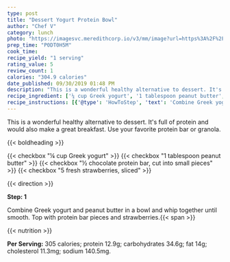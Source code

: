 ```yaml
---
type: post
title: "Dessert Yogurt Protein Bowl"
author: "Chef V"
category: lunch
photo: "https://imagesvc.meredithcorp.io/v3/mm/image?url=https%3A%2F%2Fimages.media-allrecipes.com%2Fuserphotos%2F5617532.jpg"
prep_time: "P0DT0H5M"
cook_time: 
recipe_yield: "1 serving"
rating_value: 5
review_count: 1
calories: "304.9 calories"
date_published: 09/30/2019 01:48 PM
description: "This is a wonderful healthy alternative to dessert. It's full of protein and would also make a great breakfast. Use your favorite protein bar or granola."
recipe_ingredient: ['¼ cup Greek yogurt', '1 tablespoon peanut butter', '½ chocolate protein bar, cut into small pieces', '5 fresh strawberries, sliced']
recipe_instructions: [{'@type': 'HowToStep', 'text': 'Combine Greek yogurt and peanut butter in a bowl and whip together until smooth. Top with protein bar pieces and strawberries.\n'}]
---
```


This is a wonderful healthy alternative to dessert. It's full of protein and would also make a great breakfast. Use your favorite protein bar or granola. 

{{< boldheading >}}

{{< checkbox "¼ cup Greek yogurt" >}}
{{< checkbox "1 tablespoon peanut butter" >}}
{{< checkbox "½  chocolate protein bar, cut into small pieces" >}}
{{< checkbox "5  fresh strawberries, sliced" >}}


{{< direction >}}

**Step: 1**

Combine Greek yogurt and peanut butter in a bowl and whip together until smooth. Top with protein bar pieces and strawberries.{{< span >}}

{{< nutrition >}}

**Per Serving:** 305 calories; protein 12.9g; carbohydrates 34.6g; fat 14g; cholesterol 11.3mg; sodium 140.5mg.
